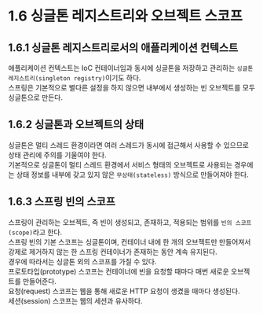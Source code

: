 # 1.6 싱글톤 레지스트리와 오브젝트 스코프

## 1.6.1 싱글톤 레지스트리로서의 애플리케이션 컨텍스트

애플리케이션 컨텍스트는 IoC 컨테이너임과 동시에 싱글톤을 저장하고 관리하는 `싱글톤 레지스트리(singleton registry)`이기도 하다.  
스프링은 기본적으로 별다른 설정을 하지 않으면 내부에서 생성하는 빈 오브젝트를 모두 싱글톤으로 만든다.

## 1.6.2 싱글톤과 오브젝트의 상태

싱글톤은 멀티 스레드 환경이라면 여러 스레드가 동시에 접근해서 사용할 수 있으므로 상태 관리에 주의를 기울여야 한다.  
기본적으로 싱글톤이 멀티 스레드 환경에서 서비스 형태의 오브젝트로 사용되는 경우에는 상태 정보를 내부에 갖고 있지 않은 `무상태(stateless)` 방식으로 만들어져야 한다.

## 1.6.3 스프링 빈의 스코프

스프링이 관리하는 오브젝트, 즉 빈이 생성되고, 존재하고, 적용되는 범위를 `빈의 스코프(scope)`라고 한다.  
스프링 빈의 기본 스코프는 싱글톤이며, 컨테이너 내에 한 개의 오브젝트만 만들어져서 강제로 제거하지 않는 한 스프링 컨테이너가 존재하는 동안 계속 유지된다.  
경우에 따라서는 싱글톤 외의 스코프를 가질 수 있다.  
프로토타입(prototype) 스코프는 컨테이너에 빈을 요청할 때마다 매번 새로운 오브젝트를 만들어준다.  
요청(request) 스코프는 웹을 통해 새로운 HTTP 요청이 생겼을 때마다 생성된다.  
세션(session) 스코프는 웹의 세션과 유사하다.